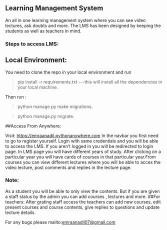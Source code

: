 ## Learning Management System

An all in one learning management system where you can see video lectures, ask doubts and more.
The LMS has been designed by keeping the students as well as teachers in mind.

### Steps to access LMS:

## Local Environment:
You need to clone the repo in your local environment and run 
> pip install -r requirements.txt
 ---this will install all the dependencies in your local machine.
 
 Then run :
>python manage.py make migrations.

>python manage.py migrate.

##Access From Anywhere:

Visit: https://emraanadil.pythonanywhere.com
In the navbar you first need to go to register yourself. Login with same credentials and you will be able to access the LMS. If you aren't logged in you will be redirected to login page. In LMS page you will have different years of study. After clicking on a particular year you will have cards of courses in that particular year.From courses you can view different lectures where you will be able to acces the video lecture, post comments and replies in the lecture page.

### Note: 
As a student you will be able to only view the contents. But if you are given a staff status by the admin you can add courses , lectures and more.
##For teachers:
After grating staff access the teachers can add new courses, edit present courses and course contents, give replies to questions and update lecture details.


For any bugs please mailto:emraanadil07@gmail.com
